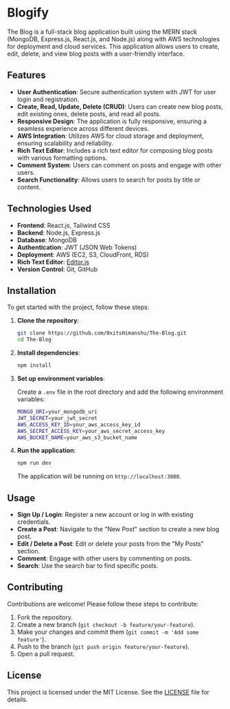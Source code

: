 # Blogify
The Blog is a full-stack blog application built using the MERN stack (MongoDB, Express.js, React.js, and Node.js) along with AWS technologies for deployment and cloud services. This application allows users to create, edit, delete, and view blog posts with a user-friendly interface.

## Features

- **User Authentication**: Secure authentication system with JWT for user login and registration.
- **Create, Read, Update, Delete (CRUD)**: Users can create new blog posts, edit existing ones, delete posts, and read all posts.
- **Responsive Design**: The application is fully responsive, ensuring a seamless experience across different devices.
- **AWS Integration**: Utilizes AWS for cloud storage and deployment, ensuring scalability and reliability.
- **Rich Text Editor**: Includes a rich text editor for composing blog posts with various formatting options.
- **Comment System**: Users can comment on posts and engage with other users.
- **Search Functionality**: Allows users to search for posts by title or content.

## Technologies Used

- **Frontend**: React.js, Tailwind CSS
- **Backend**: Node.js, Express.js
- **Database**: MongoDB
- **Authentication**: JWT (JSON Web Tokens)
- **Deployment**: AWS (EC2, S3, CloudFront, RDS)
- **Rich Text Editor**: [Editor.js](https://editorjs.io/)
- **Version Control**: Git, GitHub

## Installation

To get started with the project, follow these steps:

1. **Clone the repository**:
    ```bash
    git clone https://github.com/0xitsHimanshu/The-Blog.git
    cd The-Blog
    ```

2. **Install dependencies**:
    ```bash
    npm install
    ```

3. **Set up environment variables**:

    Create a `.env` file in the root directory and add the following environment variables:

    ```bash
    MONGO_URI=your_mongodb_uri
    JWT_SECRET=your_jwt_secret
    AWS_ACCESS_KEY_ID=your_aws_access_key_id
    AWS_SECRET_ACCESS_KEY=your_aws_secret_access_key
    AWS_BUCKET_NAME=your_aws_s3_bucket_name
    ```

4. **Run the application**:
    ```bash
    npm run dev
    ```

    The application will be running on `http://localhost:3000`.

## Usage

- **Sign Up / Login**: Register a new account or log in with existing credentials.
- **Create a Post**: Navigate to the "New Post" section to create a new blog post.
- **Edit / Delete a Post**: Edit or delete your posts from the "My Posts" section.
- **Comment**: Engage with other users by commenting on posts.
- **Search**: Use the search bar to find specific posts.

## Contributing

Contributions are welcome! Please follow these steps to contribute:

1. Fork the repository.
2. Create a new branch (`git checkout -b feature/your-feature`).
3. Make your changes and commit them (`git commit -m 'Add some feature'`).
4. Push to the branch (`git push origin feature/your-feature`).
5. Open a pull request.

## License

This project is licensed under the MIT License. See the [LICENSE](LICENSE) file for details.
